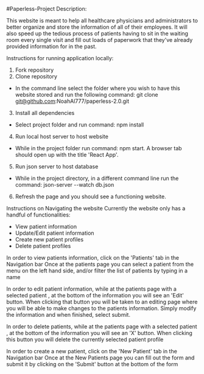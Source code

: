#Paperless-Project
Description:

This website is meant to help all healthcare physicians and administrators to better organize and store the information of all of their employees. It will also speed up the tedious process of patients having to sit in the waiting room every single visit and fill out loads of paperwork that they've already provided information for in the past.

Instructions for running application locally:
1. Fork repository
2. Clone repository
  - In the command line select the folder where you wish to have this website stored and run the following command: git clone git@github.com:NoahAl777/paperless-2.0.git
3. Install all dependencies
  - Select project folder and run command: npm install
4. Run local host server to host website
  - While in the project folder run command: npm start. A browser tab should open up with the title 'React App'.
5. Run json server to host database
  - While in the project directory, in a different command line run the command: json-server --watch db.json
6. Refresh the page and you should see a functioning website.

Instructions on Navigating the website
Currently the website only has a handful of functionalities:

* View patient information
* Update/Edit patient information
* Create new patient profiles
* Delete patient profiles

In order to view patients information, click on the 'Patients' tab in the Navigation bar
Once at the patients page you can select a patient from the menu on the left hand side, and/or filter the list of patients by typing in a name

In order to edit patient information, while at the patients page with a selected patient
, at the bottom of the information you will see an 'Edit' button. When clicking that button you will be taken to an editing page where you will be able to make changes to the patients information. Simply modify the information and when finished, select submit.

In order to delete patients, while at the patients page with a selected patient
, at the bottom of the information you will see an 'X' button. When clicking this button you will delete the currently selected patient profile

In order to create a new patient, click on the 'New Patient' tab in the Navigation bar
Once at the New Patients page you can fill out the form and submit it by clicking on the 'Submit' button at the bottom of the form